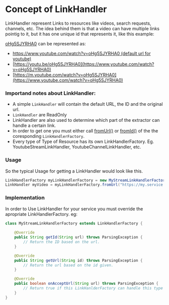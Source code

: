 # Concept of LinkHandler

LinkHandler represent Links to resources like videos, search requests, channels, etc.
The idea behind them is that a video can have multiple links pointig to it, but it has
one unique id that represents it, like this example:

[oHg5SJYRHA0](https://www.youtube.com/watch?v=oHg5SJYRHA0) can be represented as:

- [https://www.youtube.com/watch?v=oHg5SJYRHA0 (default url for youtube)](https://www.youtube.com/watch?v=oHg5SJYRHA0)
- [https://youtu.be/oHg5SJYRHA0](https://www.youtube.com/watch?v=oHg5SJYRHA0)
- [https://m.youtube.com/watch?v=oHg5SJYRHA0](https://www.youtube.com/watch?v=oHg5SJYRHA0)

### Importand notes about LinkHandler: 
- A simple `LinkHandler` will contain the default URL, the ID and the original url.
- `LinkHandler` are ReadOnly
- LinkHandler are also used to determine which part of the extractor can handle a certain link.
- In order to get one you must either call [fromUrl()](https://teamnewpipe.github.io/NewPipeExtractor/javadoc/org/schabi/newpipe/extractor/linkhandler/LinkHandlerFactory.html#fromUrl-java.lang.String-) or [fromId()](https://teamnewpipe.github.io/NewPipeExtractor/javadoc/org/schabi/newpipe/extractor/linkhandler/LinkHandlerFactory.html#fromId-java.lang.String-) of the the coresponding `LinkHandlerFactory`.
- Every type of Type of Resource has its own LinkHandlerFactory. Eg. YoutubeStreamLinkHandler, YoutubeChannelLinkHandler, etc.

### Usage

So the typical Usage for getting a LinkHandler would look like this.
```java
LinkHandlerFactory myLinkHandlerFactory = new MyStreamLinkHandlerFactory();
LinkHandler myVideo = myLinkHandlerFactory.fromUrl("https://my.service.com/the_video");
```

### Implementation

In order to Use LinkHandler for your service you must override the apropriate LinkHandlerFactory. eg:

```java
class MyStreamLinkHandlerFactory extends LinkHandlerFactory {
    
    @Override
    public String getId(String url) throws ParsingException {
        // Return the ID based on the url.
    }

    @Override
    public String getUrl(String id) throws ParsingException {
        // Return the url based on the id given.
    }

    @Override
    public boolean onAcceptUrl(String url) throws ParsingException {
        // Return true if this LinkHanlderFactory can handle this type of link
    }
}
```
